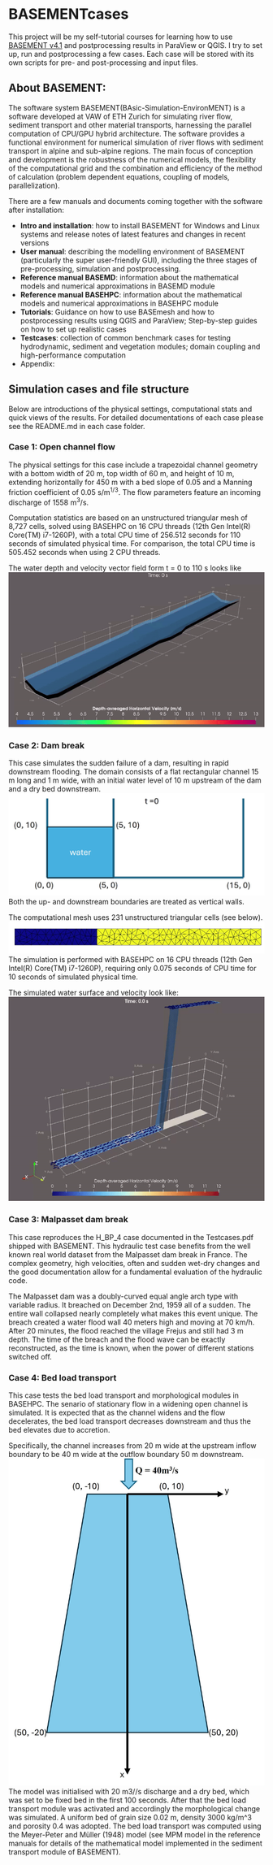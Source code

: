 # BASEMENTcases

This project will be my self-tutorial courses for learning how to use [BASEMENT v4.1](https://basement.ethz.ch/download/software-download.html) and postprocessing results in ParaView or QGIS. I try to set up, run and postprocessing a few cases. Each case will be stored with its own scripts for pre- and post-processing and input files.

## About BASEMENT:
The software system BASEMENT(BAsic-Simulation-EnvironMENT) is a software developed at VAW of ETH Zurich for simulating river flow, sediment transport and other material transports, harnessing the parallel computation of CPU/GPU hybrid architecture. The software provides a functional environment for numerical simulation of river flows with sediment transport in alpine and sub-alpine regions. The main focus of conception and development is the robustness of the numerical models, the flexibility of the computational grid and the combination and efficiency of the method of calculation (problem dependent equations, coupling of models, parallelization).

There are a few manuals and documents coming together with the software after installation:
- **Intro and installation**: how to install BASEMENT for Windows and Linux systems and release notes of latest features and changes in recent versions
- **User manual**: describing the modelling environment of BASEMENT (particularly the super user-friendly GUI), including the three stages of pre-processing, simulation and postprocessing.
- **Reference manual BASEMD**: information about the mathematical models and numerical approximations in BASEMD module
- **Reference manual BASEHPC**: information about the mathematical models and numerical approximations in BASEHPC module
- **Tutorials**: Guidance on how to use BASEmesh and how to postprocessing results using QGIS and ParaView; Step-by-step guides on how to set up realistic cases
- **Testcases**: collection of common benchmark cases for testing hydrodynamic, sediment and vegetation modules; domain coupling and high-performance computation
- Appendix:

## Simulation cases and file structure
Below are introductions of the physical settings, computational stats and quick views of the results. For detailed documentations of each case please see the README.md in each case folder.

### Case 1: Open channel flow

The physical settings for this case include a trapezoidal channel geometry with a bottom width of 20 m, top width of 60 m, and height of 10 m, extending horizontally for 450 m with a bed slope of 0.05 and a Manning friction coefficient of 0.05 s/m<sup>1/3</sup>. The flow parameters feature an incoming discharge of 1558 m<sup>3</sup>/s. 

Computation statistics are based on an unstructured triangular mesh of 8,727 cells, solved using BASEHPC on 16 CPU threads (12th Gen Intel(R) Core(TM) i7-1260P), with a total CPU time of 256.512 seconds for 110 seconds of simulated physical time. For comparison, the total CPU time is 505.452 seconds when using 2 CPU threads.

The water depth and velocity vector field form t = 0 to 110 s looks like 
![Animation_01](/01_openchannelflow/ParaView/01_openchannelflow.gif)

### Case 2: Dam break

This case simulates the sudden failure of a dam, resulting in rapid downstream flooding. The domain consists of a flat rectangular channel 15 m long and 1 m wide, with an initial water level of 10 m upstream of the dam and a dry bed downstream. ![Schematic_02](/02_dambreak/Physics/Schematic.jpg) Both the up- and downstream boundaries are treated as vertical walls.

The computational mesh uses 231 unstructured triangular cells (see below). ![Meshing_02](/02_dambreak/Physics/meshing.jpg) The simulation is performed with BASEHPC on 16 CPU threads (12th Gen Intel(R) Core(TM) i7-1260P), requiring only 0.075 seconds of CPU time for 10 seconds of simulated physical time. 

The simulated water surface and velocity look like:
![Animation_02](/02_dambreak/ParaView/02_dambreak.gif)

### Case 3: Malpasset dam break

This case reproduces the H_BP_4 case documented in the Testcases.pdf shipped with BASEMENT. This hydraulic test case benefits from the well known real world dataset from the Malpasset dam break in France. The complex geometry, high velocities, often and sudden wet-dry changes and the good documentation allow for a fundamental evaluation of the hydraulic code.

The Malpasset dam was a doubly-curved equal angle arch type with variable radius. It breached on December 2nd, 1959 all of a sudden. The entire wall collapsed nearly completely what makes this event unique. The breach created a water flood wall 40 meters high and moving at 70 km/h. After 20 minutes, the flood reached the village Frejus and still had 3 m depth. The time of the breach and the flood wave can be exactly reconstructed, as the time is known, when the power of different stations switched off.

### Case 4: Bed load transport

This case tests the bed load transport and morphological modules in BASEHPC. The senario of stationary flow in a widening open channel is simulated. It is expected that as the channel widens and the flow decelerates, the bed load transport decreases downstream and thus the bed elevates due to accretion. 

Specifically, the channel increases from 20 m wide at the upstream inflow boundary to be 40 m wide at the outflow boundary 50 m downstream. ![Schematic_04](/04_bedloadtransport/Physics/Schematic.jpg) The model was initialised with 20 m</sup>3/</sup>/s discharge and a dry bed, which was set to be fixed bed in the first 100 seconds. After that the bed load transport module was activated and accordingly the morphological change was simulated. A uniform bed of grain size 0.02 m, density 3000 kg/m^3 and porosity 0.4 was adopted. The bed load transport was computed using the Meyer-Peter and Müller (1948) model (see MPM model in the reference manuals for details of the mathematical model implemented in the sediment transport module of BASEMENT).